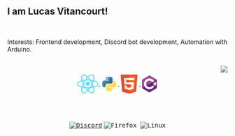 ## I am Lucas Vitancourt!

<br />

Interests: Frontend development, Discord bot development, Automation with Arduino.

##

<a href="https://github.com/lucasvitancourt">
<img src="https://github-readme-stats-eight-theta.vercel.app/api?username=lucasvitancourt&show_icons=true&theme=dracula&include_all_commits=true&count_private=true&icon_color=4073FF&title_color=4073FF&hide_border=true"
align="right"

</div>
<div style="display: inline_block" align="center"><br>

  <img align="center" alt="React.js" height="50" width="50" src="https://github.com/devicons/devicon/blob/master/icons/react/react-original.svg">
  <img align="center" alt="Rupp-Python" height="40" width="40" src="https://raw.githubusercontent.com/devicons/devicon/master/icons/python/python-original.svg">
  <img align="center" alt="HTML5" height="45" width="45" src="https://github.com/devicons/devicon/blob/master/icons/html5/html5-original.svg">
  <img align="center" alt="Csharp" height="40" width="40" src="https://raw.githubusercontent.com/devicons/devicon/master/icons/csharp/csharp-original.svg">
  
</div>
  
##

<br />
<div align="center">


[<kbd>![Discord](https://img.shields.io/badge/Discord-7289DA?style=for-the-badge&logo=discord&logoColor=white)</kbd>](https://discord.com/users/831527846521339945)
<kbd> ![Firefox](https://img.shields.io/badge/Firefox-FF7139?style=for-the-badge&logo=Firefox-Browser&logoColor=white) </kbd>
<kbd> ![Linux](https://img.shields.io/badge/Linux-FCC624?style=for-the-badge&logo=linux&logoColor=black) </kbd>

<div>
